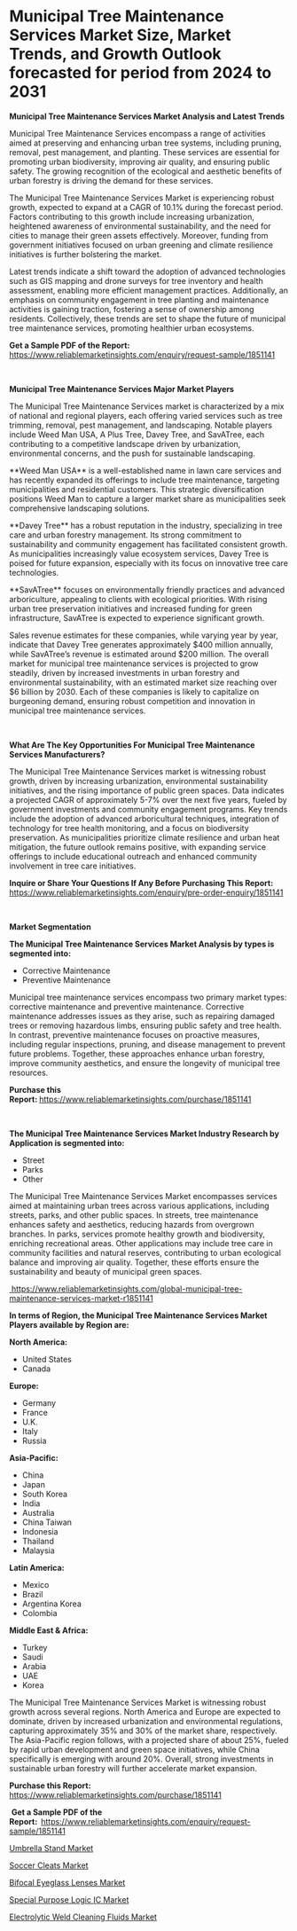 <p><h1>Municipal Tree Maintenance Services Market Size, Market Trends, and Growth Outlook forecasted for period from 2024 to 2031</h1></p><p><strong>Municipal Tree Maintenance Services Market Analysis and Latest Trends</strong></p>
<p><p>Municipal Tree Maintenance Services encompass a range of activities aimed at preserving and enhancing urban tree systems, including pruning, removal, pest management, and planting. These services are essential for promoting urban biodiversity, improving air quality, and ensuring public safety. The growing recognition of the ecological and aesthetic benefits of urban forestry is driving the demand for these services.</p><p>The Municipal Tree Maintenance Services Market is experiencing robust growth, expected to expand at a CAGR of 10.1% during the forecast period. Factors contributing to this growth include increasing urbanization, heightened awareness of environmental sustainability, and the need for cities to manage their green assets effectively. Moreover, funding from government initiatives focused on urban greening and climate resilience initiatives is further bolstering the market.</p><p>Latest trends indicate a shift toward the adoption of advanced technologies such as GIS mapping and drone surveys for tree inventory and health assessment, enabling more efficient management practices. Additionally, an emphasis on community engagement in tree planting and maintenance activities is gaining traction, fostering a sense of ownership among residents. Collectively, these trends are set to shape the future of municipal tree maintenance services, promoting healthier urban ecosystems.</p></p>
<p><strong>Get a Sample PDF of the Report:&nbsp;</strong> <a href="https://www.reliablemarketinsights.com/enquiry/request-sample/1851141?utm_campaign=1725&utm_medium=2&utm_source=Github&utm_content=ia&utm_term=18102024&utm_id=municipal-tree-maintenance-services">https://www.reliablemarketinsights.com/enquiry/request-sample/1851141</a></p>
<p>&nbsp;</p>
<p><strong>Municipal Tree Maintenance Services Major Market Players</strong></p>
<p><p>The Municipal Tree Maintenance Services market is characterized by a mix of national and regional players, each offering varied services such as tree trimming, removal, pest management, and landscaping. Notable players include Weed Man USA, A Plus Tree, Davey Tree, and SavATree, each contributing to a competitive landscape driven by urbanization, environmental concerns, and the push for sustainable landscaping.</p><p>**Weed Man USA** is a well-established name in lawn care services and has recently expanded its offerings to include tree maintenance, targeting municipalities and residential customers. This strategic diversification positions Weed Man to capture a larger market share as municipalities seek comprehensive landscaping solutions.</p><p>**Davey Tree** has a robust reputation in the industry, specializing in tree care and urban forestry management. Its strong commitment to sustainability and community engagement has facilitated consistent growth. As municipalities increasingly value ecosystem services, Davey Tree is poised for future expansion, especially with its focus on innovative tree care technologies.</p><p>**SavATree** focuses on environmentally friendly practices and advanced arboriculture, appealing to clients with ecological priorities. With rising urban tree preservation initiatives and increased funding for green infrastructure, SavATree is expected to experience significant growth.</p><p>Sales revenue estimates for these companies, while varying year by year, indicate that Davey Tree generates approximately $400 million annually, while SavATree’s revenue is estimated around $200 million. The overall market for municipal tree maintenance services is projected to grow steadily, driven by increased investments in urban forestry and environmental sustainability, with an estimated market size reaching over $6 billion by 2030. Each of these companies is likely to capitalize on burgeoning demand, ensuring robust competition and innovation in municipal tree maintenance services.</p></p>
<p>&nbsp;</p>
<p><strong>What Are The Key Opportunities For Municipal Tree Maintenance Services Manufacturers?</strong></p>
<p><p>The Municipal Tree Maintenance Services market is witnessing robust growth, driven by increasing urbanization, environmental sustainability initiatives, and the rising importance of public green spaces. Data indicates a projected CAGR of approximately 5-7% over the next five years, fueled by government investments and community engagement programs. Key trends include the adoption of advanced arboricultural techniques, integration of technology for tree health monitoring, and a focus on biodiversity preservation. As municipalities prioritize climate resilience and urban heat mitigation, the future outlook remains positive, with expanding service offerings to include educational outreach and enhanced community involvement in tree care initiatives.</p></p>
<p><strong>Inquire or Share Your Questions If Any Before Purchasing This Report:</strong> <a href="https://www.reliablemarketinsights.com/enquiry/pre-order-enquiry/1851141?utm_campaign=1725&utm_medium=2&utm_source=Github&utm_content=ia&utm_term=18102024&utm_id=municipal-tree-maintenance-services">https://www.reliablemarketinsights.com/enquiry/pre-order-enquiry/1851141</a></p>
<p>&nbsp;</p>
<p><strong>Market Segmentation</strong></p>
<p><strong>The Municipal Tree Maintenance Services Market Analysis by types is segmented into:</strong></p>
<p><ul><li>Corrective Maintenance</li><li>Preventive Maintenance</li></ul></p>
<p><p>Municipal tree maintenance services encompass two primary market types: corrective maintenance and preventive maintenance. Corrective maintenance addresses issues as they arise, such as repairing damaged trees or removing hazardous limbs, ensuring public safety and tree health. In contrast, preventive maintenance focuses on proactive measures, including regular inspections, pruning, and disease management to prevent future problems. Together, these approaches enhance urban forestry, improve community aesthetics, and ensure the longevity of municipal tree resources.</p></p>
<p><strong>Purchase this Report:&nbsp;</strong><a href="https://www.reliablemarketinsights.com/purchase/1851141?utm_campaign=1725&utm_medium=2&utm_source=Github&utm_content=ia&utm_term=18102024&utm_id=municipal-tree-maintenance-services">https://www.reliablemarketinsights.com/purchase/1851141</a></p>
<p>&nbsp;</p>
<p><strong>The Municipal Tree Maintenance Services Market Industry Research by Application is segmented into:</strong></p>
<p><ul><li>Street</li><li>Parks</li><li>Other</li></ul></p>
<p><p>The Municipal Tree Maintenance Services Market encompasses services aimed at maintaining urban trees across various applications, including streets, parks, and other public spaces. In streets, tree maintenance enhances safety and aesthetics, reducing hazards from overgrown branches. In parks, services promote healthy growth and biodiversity, enriching recreational areas. Other applications may include tree care in community facilities and natural reserves, contributing to urban ecological balance and improving air quality. Together, these efforts ensure the sustainability and beauty of municipal green spaces.</p></p>
<p><a href="https://www.reliablemarketinsights.com/global-municipal-tree-maintenance-services-market-r1851141?utm_campaign=1725&utm_medium=2&utm_source=Github&utm_content=ia&utm_term=18102024&utm_id=municipal-tree-maintenance-services">&nbsp;https://www.reliablemarketinsights.com/global-municipal-tree-maintenance-services-market-r1851141</a></p>
<p><strong>In terms of Region, the Municipal Tree Maintenance Services Market Players available by Region are:</strong></p>
<p>
    <p> <strong> North America: </strong>
        <ul>
            <li>United States</li>
            <li>Canada</li>
        </ul>
        </p> 
    <p> <strong> Europe: </strong>
        <ul>
            <li>Germany</li>
            <li>France</li>
            <li>U.K.</li>
            <li>Italy</li>
            <li>Russia</li>
        </ul>
        </p> 
    <p> <strong> Asia-Pacific: </strong>
        <ul>
            <li>China</li>
            <li>Japan</li>
            <li>South Korea</li>
            <li>India</li>
            <li>Australia</li>
            <li>China Taiwan</li>
            <li>Indonesia</li>
            <li>Thailand</li>
            <li>Malaysia</li>
        </ul>
        </p> 
    <p> <strong> Latin America: </strong>
        <ul>
            <li>Mexico</li>
            <li>Brazil</li>
            <li>Argentina Korea</li>
            <li>Colombia</li>
        </ul>
        </p> 
    <p> <strong> Middle East & Africa: </strong>
        <ul>
            <li>Turkey</li>
            <li>Saudi</li>
            <li>Arabia</li>
            <li>UAE</li>
            <li>Korea</li>
        </ul>
    </p>
    </p>
<p><p>The Municipal Tree Maintenance Services Market is witnessing robust growth across several regions. North America and Europe are expected to dominate, driven by increased urbanization and environmental regulations, capturing approximately 35% and 30% of the market share, respectively. The Asia-Pacific region follows, with a projected share of about 25%, fueled by rapid urban development and green space initiatives, while China specifically is emerging with around 20%. Overall, strong investments in sustainable urban forestry will further accelerate market expansion.</p></p>
<p><strong>Purchase this Report: </strong><a href="https://www.reliablemarketinsights.com/purchase/1851141?utm_campaign=1725&utm_medium=2&utm_source=Github&utm_content=ia&utm_term=18102024&utm_id=municipal-tree-maintenance-services">https://www.reliablemarketinsights.com/purchase/1851141</a></p>
<p>&nbsp;<strong>Get a Sample PDF of the Report:&nbsp;&nbsp;</strong><a href="https://www.reliablemarketinsights.com/enquiry/request-sample/1851141?utm_campaign=1725&utm_medium=2&utm_source=Github&utm_content=ia&utm_term=18102024&utm_id=municipal-tree-maintenance-services">https://www.reliablemarketinsights.com/enquiry/request-sample/1851141</a></p>
<p><strong></strong></p>
<p><p><a href="https://www.linkedin.com/pulse/global-umbrella-stand-market-focus-application-end-use-industry-tya2c?utm_campaign=1725&utm_medium=2&utm_source=Github&utm_content=ia&utm_term=18102024&utm_id=municipal-tree-maintenance-services">Umbrella Stand Market</a></p><p><a href="https://www.linkedin.com/pulse/deep-dive-soccer-cleats-market-itstrends-segmentation-competitive-xnyac?utm_campaign=1725&utm_medium=2&utm_source=Github&utm_content=ia&utm_term=18102024&utm_id=municipal-tree-maintenance-services">Soccer Cleats Market</a></p><p><a href="https://www.linkedin.com/pulse/global-bifocal-eyeglass-lenses-market-trends-forecasts-dvaec?utm_campaign=1725&utm_medium=2&utm_source=Github&utm_content=ia&utm_term=18102024&utm_id=municipal-tree-maintenance-services">Bifocal Eyeglass Lenses Market</a></p><p><a href="https://www.linkedin.com/pulse/future-trends-global-special-purpose-logic-ic-market-insights-hq7cc?utm_campaign=1725&utm_medium=2&utm_source=Github&utm_content=ia&utm_term=18102024&utm_id=municipal-tree-maintenance-services">Special Purpose Logic IC Market</a></p><p><a href="https://github.com/RoseBoyd475/Market-Research-Report-List-1/blob/main/electrolytic-weld-cleaning-fluids-market.md?utm_campaign=1725&utm_medium=2&utm_source=Github&utm_content=ia&utm_term=18102024&utm_id=municipal-tree-maintenance-services">Electrolytic Weld Cleaning Fluids Market</a></p></p>